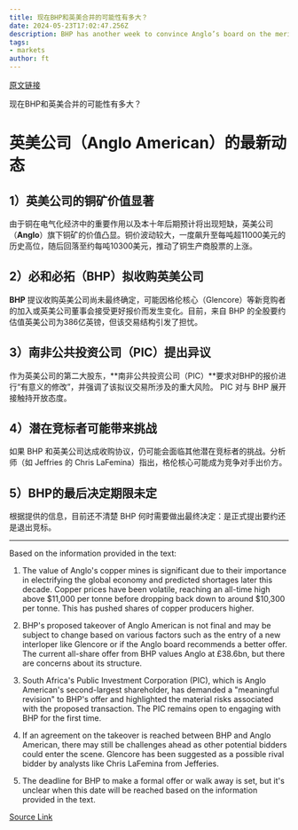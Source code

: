 ```yaml
---
title: 现在BHP和英美合并的可能性有多大？
date: 2024-05-23T17:02:47.256Z
description: BHP has another week to convince Anglo’s board on the merits of its £39bn deal
tags: 
- markets
author: ft
---
```


[原文链接](https://ft.com/content/3489c69f-3696-4609-a5a6-56cd97ae0888)

现在BHP和英美合并的可能性有多大？

# 英美公司（Anglo American）的最新动态

## 1）英美公司的铜矿价值显著
由于铜在电气化经济中的重要作用以及本十年后期预计将出现短缺，英美公司（**Anglo**）旗下铜矿的价值凸显。铜价波动较大，一度飙升至每吨超11000美元的历史高位，随后回落至约每吨10300美元，推动了铜生产商股票的上涨。

## 2）必和必拓（BHP）拟收购英美公司
**BHP** 提议收购英美公司尚未最终确定，可能因格伦核心（Glencore）等新竞购者的加入或英美公司董事会接受更好报价而发生变化。目前，来自 BHP 的全股要约估值英美公司为386亿英镑，但该交易结构引发了担忧。

## 3）南非公共投资公司（PIC）提出异议
作为英美公司的第二大股东，**南非公共投资公司（PIC）**要求对BHP的报价进行“有意义的修改”，并强调了该拟议交易所涉及的重大风险。 PIC 对与 BHP 展开接触持开放态度。

## 4）潜在竞标者可能带来挑战
如果 BHP 和英美公司达成收购协议，仍可能会面临其他潜在竞标者的挑战。分析师（如 Jeffries 的 Chris LaFemina）指出，格伦核心可能成为竞争对手出价方。

## 5）BHP的最后决定期限未定
根据提供的信息，目前还不清楚 BHP 何时需要做出最终决定：是正式提出要约还是退出竞标。

---

Based on the information provided in the text:

1) The value of Anglo's copper mines is significant due to their importance in electrifying the global economy and predicted shortages later this decade. Copper prices have been volatile, reaching an all-time high above $11,000 per tonne before dropping back down to around $10,300 per tonne. This has pushed shares of copper producers higher.

2) BHP's proposed takeover of Anglo American is not final and may be subject to change based on various factors such as the entry of a new interloper like Glencore or if the Anglo board recommends a better offer. The current all-share offer from BHP values Anglo at £38.6bn, but there are concerns about its structure.

3) South Africa's Public Investment Corporation (PIC), which is Anglo American's second-largest shareholder, has demanded a "meaningful revision" to BHP's offer and highlighted the material risks associated with the proposed transaction. The PIC remains open to engaging with BHP for the first time.

4) If an agreement on the takeover is reached between BHP and Anglo American, there may still be challenges ahead as other potential bidders could enter the scene. Glencore has been suggested as a possible rival bidder by analysts like Chris LaFemina from Jefferies.

5) The deadline for BHP to make a formal offer or walk away is set, but it's unclear when this date will be reached based on the information provided in the text.

[Source Link](https://ft.com/content/3489c69f-3696-4609-a5a6-56cd97ae0888)

